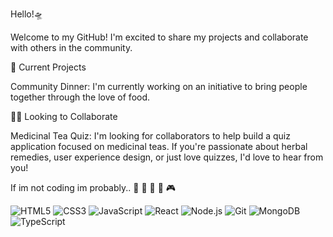 Hello!🛸

Welcome to my GitHub! I'm excited to share my projects and collaborate with others in the community.

🔨 Current Projects 

Community Dinner: I'm currently working on an initiative to bring people together through the love of food.

🙌🏾 Looking to Collaborate 

Medicinal Tea Quiz: I'm looking for collaborators to help build a quiz application focused on medicinal teas. If you're passionate about herbal remedies, user experience design, or just love quizzes, I'd love to hear from you!

If im not coding im probably..  🍲 🌳 🎨 📸 🎮 

![HTML5](https://img.shields.io/badge/html5-E34F26?logo=html5&logoColor=white&style=for-the-badge)
![CSS3](https://img.shields.io/badge/css3-1572B6?logo=css3&logoColor=white&style=for-the-badge)
![JavaScript](https://img.shields.io/badge/javascript-F7DF1E?logo=javascript&logoColor=black&style=for-the-badge)
![React](https://img.shields.io/badge/react-61DAFB?logo=react&logoColor=black&style=for-the-badge)
![Node.js](https://img.shields.io/badge/node.js-339933?logo=node.js&logoColor=white&style=for-the-badge)
![Git](https://img.shields.io/badge/git-F05032?logo=git&logoColor=white&style=for-the-badge)
![MongoDB](https://img.shields.io/badge/mongodb-47A248?logo=mongodb&logoColor=white&style=for-the-badge)
![TypeScript](https://img.shields.io/badge/typescript-3178C6?logo=typescript&logoColor=white&style=for-the-badge)


<!--
**ticoders/ticoders** is a ✨ _special_ ✨ repository because its `README.md` (this file) appears on your GitHub profile.

Here are some ideas to get you started:

- 🔭 I’m currently working on ...
- 🌱 I’m currently learning ...
- 👯 I’m looking to collaborate on ...
- 🤔 I’m looking for help with ...
- 💬 Ask me about ...
- 📫 How to reach me: ...
- 😄 Pronouns: ...
- ⚡ Fun fact: ...
-->
